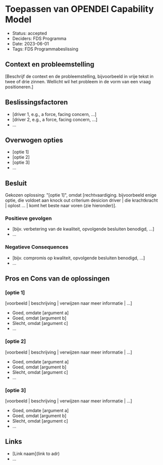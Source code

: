 # Toepassen van OPENDEI Capability Model

- Status: accepted
- Deciders: FDS Programma
- Date: 2023-06-01
- Tags: FDS Programmabeslissing

## Context en probleemstelling

[Beschrijf de context en de probleemstelling, bijvoorbeeld in vrije tekst in twee of drie zinnen. Wellicht wil het probleem in de vorm van een vraag positioneren.]

## Beslissingsfactoren <!-- optional -->

- [driver 1, e.g., a force, facing concern, …]
- [driver 2, e.g., a force, facing concern, …]
- … <!-- numbers of drivers can vary -->

## Overwogen opties

- [optie 1]
- [optie 2]
- [optie 3]
- … <!-- numbers of options can vary -->

## Besluit

Gekozen oplossing: "[optie 1]", omdat [rechtvaardiging. bijvoorbeeld enige optie, die voldoet aan knock out criterium desicion driver | die krachtkracht | oplost … | komt het beste naar voren (zie hieronder)].

### Positieve gevolgen <!-- optional -->

- [bijv. verbetering van de kwaliteit, opvolgende besluiten benodigd, ...]
- …

### Negatieve Consequences <!-- optional -->

- [bijv. compromis op kwaliteit, opvolgende besluiten benodigd, ...]
- …

## Pros en Cons van de oplossingen <!-- optional -->

### [optie 1]

[voorbeeld | beschrijving | verwijzen naar meer informatie | …] <!-- optional -->

- Goed, omdate [argument a]
- Goed, omdat [argument b]
- Slecht, omdat [argument c]
- … <!-- numbers of pros and cons can vary -->

### [optie 2]

[voorbeeld | beschrijving | verwijzen naar meer informatie | …] <!-- optional -->

- Goed, omdate [argument a]
- Goed, omdat [argument b]
- Slecht, omdat [argument c]
- … <!-- numbers of pros and cons can vary -->

### [optie 3]

[voorbeeld | beschrijving | verwijzen naar meer informatie | …] <!-- optional -->

- Goed, omdate [argument a]
- Goed, omdat [argument b]
- Slecht, omdat [argument c]
- … <!-- numbers of pros and cons can vary -->

## Links <!-- optional -->

- [Link naam](link to adr) <!-- example: Refined by [xxx](yyyymmdd-xxx.md) -->
- … <!-- numbers of links can vary -->
